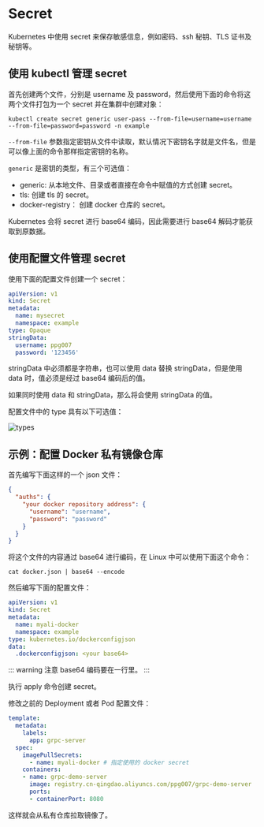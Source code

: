 # Secret

Kubernetes 中使用 secret 来保存敏感信息，例如密码、ssh 秘钥、TLS 证书及秘钥等。

## 使用 kubectl 管理 secret

首先创建两个文件，分别是 username 及 password，然后使用下面的命令将这两个文件打包为一个 secret 并在集群中创建对象：

```shell
kubectl create secret generic user-pass --from-file=username=username --from-file=password=password -n example
```

`--from-file` 参数指定密钥从文件中读取，默认情况下密钥名字就是文件名，但是可以像上面的命令那样指定密钥的名称。

`generic` 是密钥的类型，有三个可选值：

- generic: 从本地文件、目录或者直接在命令中赋值的方式创建 secret。
- tls: 创建 tls 的 secret。
- docker-registry： 创建 docker 仓库的 secret。

Kubernetes 会将 secret 进行 base64 编码，因此需要进行 base64 解码才能获取到原数据。

## 使用配置文件管理 secret

使用下面的配置文件创建一个 secret：

```yaml
apiVersion: v1
kind: Secret
metadata:
  name: mysecret
  namespace: example
type: Opaque
stringData:
  username: ppg007
  password: '123456'
```

stringData 中必须都是字符串，也可以使用 data 替换 stringData，但是使用 data 时，值必须是经过 base64 编码后的值。

如果同时使用 data 和 stringData，那么将会使用 stringData 的值。

配置文件中的 type 具有以下可选值：

![types](/kubernetes/secretTypes.png)

## 示例：配置 Docker 私有镜像仓库

首先编写下面这样的一个 json 文件：

```json
{
  "auths": {
    "your docker repository address": {
      "username": "username",
      "password": "password"
    }
  }
}
```

将这个文件的内容通过 base64 进行编码，在 Linux 中可以使用下面这个命令：

```shell
cat docker.json | base64 --encode
```

然后编写下面的配置文件：

```yaml
apiVersion: v1
kind: Secret
metadata:
  name: myali-docker
  namespace: example
type: kubernetes.io/dockerconfigjson
data:
  .dockerconfigjson: <your base64>
```

::: warning
注意 base64 编码要在一行里。
:::

执行 apply 命令创建 secret。

修改之前的 Deployment 或者 Pod 配置文件：

```yaml
template:
  metadata:
    labels:
      app: grpc-server
  spec:
    imagePullSecrets:
      - name: myali-docker # 指定使用的 docker secret
    containers:
    - name: grpc-demo-server
      image: registry.cn-qingdao.aliyuncs.com/ppg007/grpc-demo-server
      ports:
      - containerPort: 8080
```

这样就会从私有仓库拉取镜像了。
